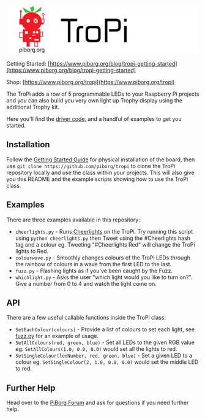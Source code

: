 ![PiBorg's TroPi](tropi_banner.png)

Getting Started: [https://www.piborg.org/blog/tropi-getting-started](https://www.piborg.org/blog/tropi-getting-started)

Shop: [https://www.piborg.org/tropi](https://www.piborg.org/tropi)

The TroPi adds a row of 5 programmable LEDs to your Raspberry Pi projects and you can also build you very own light up Trophy display using the additional Trophy kit.

Here you'll find the [driver code](https://github.com/piborg/TroPi/blob/master/tropi.py), and a handful of examples to get you started.

## Installation
Follow the [Getting Started Guide](https://www.piborg.org/blog/tropi-getting-started) for physical installation of the board, then use `git clone https://github.com/piborg/tropi` to clone the TroPi repository locally and use the class within your projects. This will also give you this README and the example scripts showing how to use the TroPi class.

## Examples
There are three examples available in this repository:
* `cheerlights.py` - Runs [Cheerlights](https://cheerlights.com/) on the TroPi. Try running this script using `python cheerlights.py` then Tweet using the #Cheerlights hash tag and a colour eg. Tweeting "#Cheerlights Red" will change the TroPi lights to Red.
* `colourwave.py` - Smoothly changes colours of the TroPi LEDs through the rainbow of colours in a wave from the first LED to the last.
* `fuzz.py` - Flashing lights as if you've been caught by the Fuzz.
* `whichlight.py` - Asks the user "which light would you like to turn on?". Give a number from 0 to 4 and watch the light come on.

## API

There are a few useful callable functions inside the TroPi class:

* `SetEachColour(colours)` - Provide a list of colours to set each light, see [fuzz.py](https://github.com/piborg/TroPi/blob/master/fuzz.py) for an example of usage.
* `SetAllColours(red, green, blue)` - Set all LEDs to the given RGB value eg. `SetAllColours(1.0, 0.0, 0.0)` would set all the lights to red.
* `SetSingleColour(ledNumber, red, green, blue)` - Set a given LED to a colour eg. `SetSingleColour(2, 1.0, 0.0, 0.0)` would set the middle LED to red.

## Further Help
Head over to the [PiBorg Forum](http://forum.piborg.org/forum) and ask for questions if you need further help.

